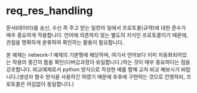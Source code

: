 # req_res_handling

문서(데이터)를 송신, 수신 즉 주고 받는 일련의 일에서 프로토콜(규약)에 대한 준수가 매우 중요하게 작용합니다. 언어에 의존하지 않는 별도의 지식인 프로토콜이기 때문에, 관점을 명확하게 분류하여 확인하는 활용이 필요합니다.

본 예제는 network-1 예제의 기본형에 해당하며, 여기서 언어보다 이미 자동화되어있는 작용의 중간의 틈을 확인(디버깅과정이 유일합니다.)하는 것이 매우 중요하다는 점을 강조합니다.
비교예제로서 python 방식으로 작성한 예를 함께 교차 비교 해보시기 바랍니다.(생성자 함수 방식을 사용하긴 하였기 때문에 추후에 구현하는 것으로 진행하되, 프로토콜은 어김없이 동일합니다.)
